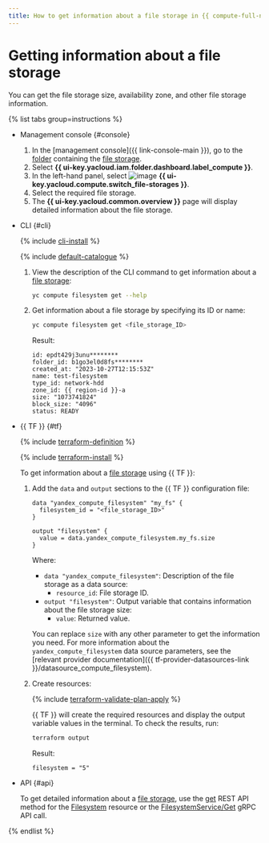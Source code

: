 ```yaml
---
title: How to get information about a file storage in {{ compute-full-name }}
---
```


# Getting information about a file storage

You can get the file storage size, availability zone, and other file storage information.

{% list tabs group=instructions %}

- Management console {#console}

  1. In the [management console]({{ link-console-main }}), go to the [folder](../../../resource-manager/concepts/resources-hierarchy.md#folder) containing the [file storage](../../concepts/filesystem.md).
  1. Select **{{ ui-key.yacloud.iam.folder.dashboard.label_compute }}**.
  1. In the left-hand panel, select ![image](../../../_assets/console-icons/nodes-right.svg) **{{ ui-key.yacloud.compute.switch_file-storages }}**.
  1. Select the required file storage.
  1. The **{{ ui-key.yacloud.common.overview }}** page will display detailed information about the file storage.

- CLI {#cli}

  {% include [cli-install](../../../_includes/cli-install.md) %}

  {% include [default-catalogue](../../../_includes/default-catalogue.md) %}

  1. View the description of the CLI command to get information about a [file storage](../../concepts/filesystem.md):

      ```bash
      yc compute filesystem get --help
      ```

  1. Get information about a file storage by specifying its ID or name:

      ```bash
      yc compute filesystem get <file_storage_ID>
      ```

      Result:

      ```text
      id: epdt429j3unu********
      folder_id: b1go3el0d8fs********
      created_at: "2023-10-27T12:15:53Z"
      name: test-filesystem
      type_id: network-hdd
      zone_id: {{ region-id }}-a
      size: "1073741824"
      block_size: "4096"
      status: READY
      ```

- {{ TF }} {#tf}

  {% include [terraform-definition](../../../_tutorials/_tutorials_includes/terraform-definition.md) %}

  {% include [terraform-install](../../../_includes/terraform-install.md) %}

  To get information about a [file storage](../../concepts/filesystem.md) using {{ TF }}:

  1. Add the `data` and `output` sections to the {{ TF }} configuration file:

      ```hcl
      data "yandex_compute_filesystem" "my_fs" {
        filesystem_id = "<file_storage_ID>"
      }

      output "filesystem" {
        value = data.yandex_compute_filesystem.my_fs.size
      }
      ```

      Where:

      * `data "yandex_compute_filesystem"`: Description of the file storage as a data source:
         * `resource_id`: File storage ID.
      * `output "filesystem"`: Output variable that contains information about the file storage size:
         * `value`: Returned value.

     You can replace `size` with any other parameter to get the information you need. For more information about the `yandex_compute_filesystem` data source parameters, see the [relevant provider documentation]({{ tf-provider-datasources-link }}/datasource_compute_filesystem).

  1. Create resources:

      {% include [terraform-validate-plan-apply](../../../_tutorials/_tutorials_includes/terraform-validate-plan-apply.md) %}

      {{ TF }} will create the required resources and display the output variable values in the terminal. To check the results, run:

      ```bash
      terraform output
      ```

      Result:

      ```text
      filesystem = "5"
      ```

- API {#api}

  To get detailed information about a [file storage](../../concepts/filesystem.md), use the [get](../../api-ref/Filesystem/get.md) REST API method for the [Filesystem](../../api-ref/Filesystem/index.md) resource or the [FilesystemService/Get](../../api-ref/grpc/filesystem_service.md#Get) gRPC API call.

{% endlist %}
